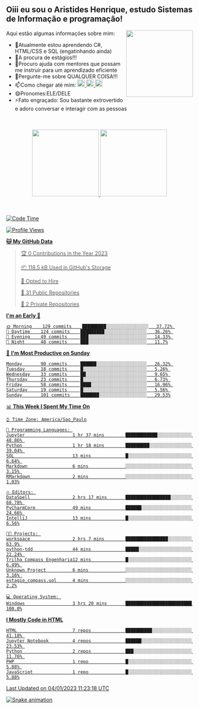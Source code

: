 ## Oiii eu sou o Aristides Henrique, estudo Sistemas de Informação e programação!

<div >
Aqui estão algumas informações sobre mim:<img align="right" height="180em" src="https://user-images.githubusercontent.com/97318481/177042589-45d62122-82a9-4a32-b3a7-87b322825b2f.png">
</div>

- 🌱Atualmente estou aprendendo C#, HTML/CSS e SQL (engatinhando ainda)
- 👯A procura de estágios!!!
- 🤔Procuro ajuda com mentores que possam me instruir para um aprendizado eficiente
- 💬Pergunte-me sobre QUALQUER COISA!!!
- 📫Como chegar até mim:
  <a href="https://www.instagram.com/aryhenry/" target="_blank">
  <img src="https://img.shields.io/badge/-Instagram-%23E4405F?style=for-the-badge&logo=instagram&logoColor=black" height="20px">
  </a>
  <a href="https://www.linkedin.com/in/aristides-henrique/" target="_blank">
  <img src="https://img.shields.io/badge/-LinkedIn-%230077B5?style=for-the-badge&logo=linkedin&logoColor=black" height="20px">
  </a> 
  <a href="mailto:arihenriqueuna@gmail.com">
  <img src="https://img.shields.io/badge/-Gmail-%23333?style=for-the-badge&logo=gmail&logoColor=white" height="20px">
  </a>
- 😄Pronomes:ELE/DELE
- ⚡Fato engraçado: Sou bastante extrovertido e adoro conversar e interagir com as pessoas
<br/>
<br/>
<div align="center">
  <a href="https://github.com/arihenrique">
  <img height="180em" src="https://github-readme-stats.vercel.app/api?username=arihenrique&show_icons=true&theme=dracula&include_all_commits=true&count_private=true"/>
  <img height="180em" src="https://github-readme-stats.vercel.app/api/top-langs/?username=arihenrique&layout=compact&langs_count=7&theme=dracula"/>
</div><br/><br/>

<!--START_SECTION:waka-->
![Code Time](http://img.shields.io/badge/Code%20Time-297%20hrs%2016%20mins-blue)

![Profile Views](http://img.shields.io/badge/Profile%20Views-3-blue)

**🐱 My GitHub Data** 

> 🏆 0 Contributions in the Year 2023
 > 
> 📦 118.5 kB Used in GitHub's Storage 
 > 
> 💼 Opted to Hire
 > 
> 📜 31 Public Repositories 
 > 
> 🔑 2 Private Repositories  
 > 
**I'm an Early 🐤** 

```text
🌞 Morning    129 commits    █████████░░░░░░░░░░░░░░░░   37.72% 
🌇 Daytime    124 commits    █████████░░░░░░░░░░░░░░░░   36.26% 
🌃 Evening    49 commits     ███░░░░░░░░░░░░░░░░░░░░░░   14.33% 
🌙 Night      40 commits     ███░░░░░░░░░░░░░░░░░░░░░░   11.7%

```
📅 **I'm Most Productive on Sunday** 

```text
Monday       90 commits     ██████░░░░░░░░░░░░░░░░░░░   26.32% 
Tuesday      18 commits     █░░░░░░░░░░░░░░░░░░░░░░░░   5.26% 
Wednesday    33 commits     ██░░░░░░░░░░░░░░░░░░░░░░░   9.65% 
Thursday     23 commits     █░░░░░░░░░░░░░░░░░░░░░░░░   6.73% 
Friday       58 commits     ████░░░░░░░░░░░░░░░░░░░░░   16.96% 
Saturday     19 commits     █░░░░░░░░░░░░░░░░░░░░░░░░   5.56% 
Sunday       101 commits    ███████░░░░░░░░░░░░░░░░░░   29.53%

```


📊 **This Week I Spent My Time On** 

```text
⌚︎ Time Zone: America/Sao_Paulo

💬 Programming Languages: 
Jupyter                  1 hr 37 mins        ████████████░░░░░░░░░░░░░   48.86% 
Python                   1 hr 18 mins        █████████░░░░░░░░░░░░░░░░   39.04% 
SQL                      13 mins             █░░░░░░░░░░░░░░░░░░░░░░░░   6.64% 
Markdown                 6 mins              ░░░░░░░░░░░░░░░░░░░░░░░░░   3.15% 
RMarkdown                2 mins              ░░░░░░░░░░░░░░░░░░░░░░░░░   1.03%

🔥 Editors: 
DataSpell                2 hrs 17 mins       █████████████████░░░░░░░░   68.78% 
PyCharmCore              49 mins             ██████░░░░░░░░░░░░░░░░░░░   24.66% 
IntelliJ                 13 mins             █░░░░░░░░░░░░░░░░░░░░░░░░   6.56%

🐱‍💻 Projects: 
workspace                2 hrs 7 mins        ████████████████░░░░░░░░░   63.9% 
python-tdd               44 mins             █████░░░░░░░░░░░░░░░░░░░░   22.24% 
Trilha Compass Engenharia12 mins             █░░░░░░░░░░░░░░░░░░░░░░░░   6.49% 
Unknown Project          6 mins              ░░░░░░░░░░░░░░░░░░░░░░░░░   3.16% 
estagio_compass.uol      4 mins              ░░░░░░░░░░░░░░░░░░░░░░░░░   2.2%

💻 Operating System: 
Windows                  3 hrs 20 mins       █████████████████████████   100.0%

```

**I Mostly Code in HTML** 

```text
HTML                     7 repos             ██████████░░░░░░░░░░░░░░░   41.18% 
Jupyter Notebook         4 repos             ██████░░░░░░░░░░░░░░░░░░░   23.53% 
Python                   2 repos             ███░░░░░░░░░░░░░░░░░░░░░░   11.76% 
PHP                      1 repo              █░░░░░░░░░░░░░░░░░░░░░░░░   5.88% 
JavaScript               1 repo              █░░░░░░░░░░░░░░░░░░░░░░░░   5.88%

```



 Last Updated on 04/01/2023 11:23:18 UTC
<!--END_SECTION:waka-->

![Snake animation](https://github.com/arihenrique/arihenrique/blob/output/github-contribution-grid-snake.svg)

